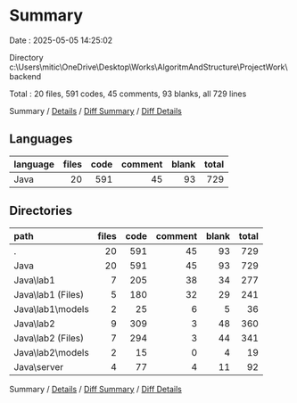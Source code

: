 # Summary

Date : 2025-05-05 14:25:02

Directory c:\\Users\\mitic\\OneDrive\\Desktop\\Works\\AlgoritmAndStructure\\ProjectWork\\backend

Total : 20 files,  591 codes, 45 comments, 93 blanks, all 729 lines

Summary / [Details](details.md) / [Diff Summary](diff.md) / [Diff Details](diff-details.md)

## Languages
| language | files | code | comment | blank | total |
| :--- | ---: | ---: | ---: | ---: | ---: |
| Java | 20 | 591 | 45 | 93 | 729 |

## Directories
| path | files | code | comment | blank | total |
| :--- | ---: | ---: | ---: | ---: | ---: |
| . | 20 | 591 | 45 | 93 | 729 |
| Java | 20 | 591 | 45 | 93 | 729 |
| Java\\lab1 | 7 | 205 | 38 | 34 | 277 |
| Java\\lab1 (Files) | 5 | 180 | 32 | 29 | 241 |
| Java\\lab1\\models | 2 | 25 | 6 | 5 | 36 |
| Java\\lab2 | 9 | 309 | 3 | 48 | 360 |
| Java\\lab2 (Files) | 7 | 294 | 3 | 44 | 341 |
| Java\\lab2\\models | 2 | 15 | 0 | 4 | 19 |
| Java\\server | 4 | 77 | 4 | 11 | 92 |

Summary / [Details](details.md) / [Diff Summary](diff.md) / [Diff Details](diff-details.md)